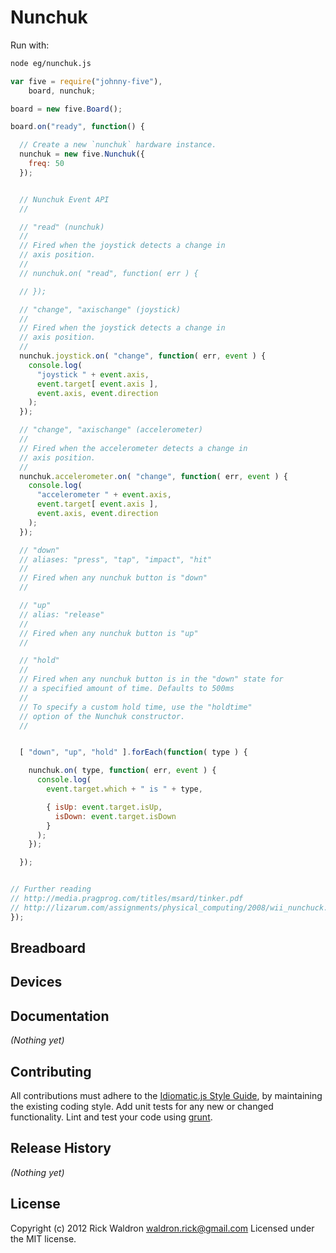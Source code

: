 # Nunchuk

Run with:
```bash
node eg/nunchuk.js
```


```javascript
var five = require("johnny-five"),
    board, nunchuk;

board = new five.Board();

board.on("ready", function() {

  // Create a new `nunchuk` hardware instance.
  nunchuk = new five.Nunchuk({
    freq: 50
  });


  // Nunchuk Event API
  //

  // "read" (nunchuk)
  //
  // Fired when the joystick detects a change in
  // axis position.
  //
  // nunchuk.on( "read", function( err ) {

  // });

  // "change", "axischange" (joystick)
  //
  // Fired when the joystick detects a change in
  // axis position.
  //
  nunchuk.joystick.on( "change", function( err, event ) {
    console.log(
      "joystick " + event.axis,
      event.target[ event.axis ],
      event.axis, event.direction
    );
  });

  // "change", "axischange" (accelerometer)
  //
  // Fired when the accelerometer detects a change in
  // axis position.
  //
  nunchuk.accelerometer.on( "change", function( err, event ) {
    console.log(
      "accelerometer " + event.axis,
      event.target[ event.axis ],
      event.axis, event.direction
    );
  });

  // "down"
  // aliases: "press", "tap", "impact", "hit"
  //
  // Fired when any nunchuk button is "down"
  //

  // "up"
  // alias: "release"
  //
  // Fired when any nunchuk button is "up"
  //

  // "hold"
  //
  // Fired when any nunchuk button is in the "down" state for
  // a specified amount of time. Defaults to 500ms
  //
  // To specify a custom hold time, use the "holdtime"
  // option of the Nunchuk constructor.
  //


  [ "down", "up", "hold" ].forEach(function( type ) {

    nunchuk.on( type, function( err, event ) {
      console.log(
        event.target.which + " is " + type,

        { isUp: event.target.isUp,
          isDown: event.target.isDown
        }
      );
    });

  });


// Further reading
// http://media.pragprog.com/titles/msard/tinker.pdf
// http://lizarum.com/assignments/physical_computing/2008/wii_nunchuck.html
});

```

## Breadboard





## Devices




## Documentation

_(Nothing yet)_









## Contributing
All contributions must adhere to the [Idiomatic.js Style Guide](https://github.com/rwldrn/idiomatic.js),
by maintaining the existing coding style. Add unit tests for any new or changed functionality. Lint and test your code using [grunt](https://github.com/cowboy/grunt).

## Release History
_(Nothing yet)_

## License
Copyright (c) 2012 Rick Waldron <waldron.rick@gmail.com>
Licensed under the MIT license.
